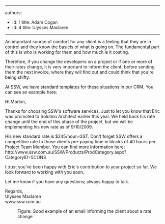 

---
authors:
  - id: 1
    title: Adam Cogan
  - id: 4
    title: Ulysses Maclaren
---




<span class='intro'> <p>
                    An important source of comfort for any client is a feeling that they are in control and they know
                    the basicis of what is going on. The fundamental part of this is who is working for them and how 
                    much is it costing.
                </p> </span>

<p>
                    Therefore, if you change the developers on a project or if one or more of their rates change, it is 
                    very important to inform the client, before sending them the next invoice, where they will find out 
                    and could think that you're being shifty.
                </p>
                <p>
                    At SSW, we have standard templates for these situations in our CRM. You can see an example here&#58;
                </p>
                <dl class="good">
                <dt>
                    <p>
                        Hi Marlon, 
                    </p>
                    <p>
                        Thanks for choosing SSW's software services. Just to let you know that Eric was promoted to Solution Architect earlier this year. We held back his rate change until the end of this phase of the project, but we will be implementing his new rate as of 9/10/2009. 
                    </p>
                    <p>
                        His new standard rate is $245/hour+GST. Don't forget SSW offers a competitive rate to those clients pre-paying time in blocks of 40 hours per Project Team Member. You can find more information here&#58; http&#58;//www.ssw.com.au/SSW/Products/ProdCategory.aspx?CategoryID=5CONS 
                    </p>
                    <p>
                        I trust you've been happy with Eric's contribution to your project so far. We look forward to working with you soon. 
                    </p>
                    <p>
                        Let me know if you have any questions; always happy to talk. 
                    </p>
                    <p>
                        Regards, <br>
                        Ulysses Maclaren <br>
                        www.ssw.com.au
                    </p>
                    </dt>
                    <dd>
                        Figure&#58; Good example of an email informing the client about a rate change
                    </dd>
                </dl>



